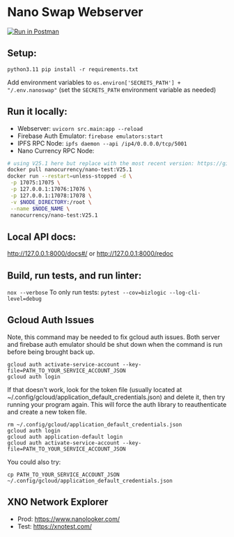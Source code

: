 # Nano Swap Webserver

[![Run in Postman](https://run.pstmn.io/button.svg)](https://app.getpostman.com/run-collection/24893896-c8493f2f-581d-4fae-8148-3f49dca1ca42?action=collection%2Ffork&collection-url=entityId%3D24893896-c8493f2f-581d-4fae-8148-3f49dca1ca42%26entityType%3Dcollection%26workspaceId%3D52b14572-4c15-4e0d-8e65-5d035a3006f1)

## Setup:
`python3.11 pip install -r requirements.txt`

Add environment variables to `os.environ['SECRETS_PATH'] + "/.env.nanoswap"` (set the `SECRETS_PATH` environment variable as needed)

## Run it locally:

 - Webserver: `uvicorn src.main:app --reload`
 - Firebase Auth Emulator: `firebase emulators:start`
 - IPFS RPC Node: `ipfs daemon --api /ip4/0.0.0.0/tcp/5001`
 - Nano Currency RPC Node: 
 ```bash
 # using V25.1 here but replace with the most recent version: https://github.com/nanocurrency/nano-node/releases/
 docker pull nanocurrency/nano-test:V25.1
 docker run --restart=unless-stopped -d \
  -p 17075:17075 \
  -p 127.0.0.1:17076:17076 \
  -p 127.0.0.1:17078:17078 \
  -v $NODE_DIRECTORY:/root \
  --name $NODE_NAME \
  nanocurrency/nano-test:V25.1
 ```

## Local API docs:
http://127.0.0.1:8000/docs#/ or http://127.0.0.1:8000/redoc


## Build, run tests, and run linter:

`nox --verbose`
To only run tests: `pytest --cov=bizlogic --log-cli-level=debug`  

## Gcloud Auth Issues

Note, this command may be needed to fix gcloud auth issues. Both server and firebase auth emulator should be shut down when the command is run before being brought back up.
```
gcloud auth activate-service-account --key-file=PATH_TO_YOUR_SERVICE_ACCOUNT_JSON
gcloud auth login
```

If that doesn't work, look for the token file (usually located at ~/.config/gcloud/application_default_credentials.json) and delete it, then try running your program again. This will force the auth library to reauthenticate and create a new token file.
```
rm ~/.config/gcloud/application_default_credentials.json
gcloud auth login
gcloud auth application-default login
gcloud auth activate-service-account --key-file=PATH_TO_YOUR_SERVICE_ACCOUNT_JSON
```

You could also try:
```
cp PATH_TO_YOUR_SERVICE_ACCOUNT_JSON ~/.config/gcloud/application_default_credentials.json
```

## XNO Network Explorer

 - Prod: https://www.nanolooker.com/
 - Test: https://xnotest.com/
